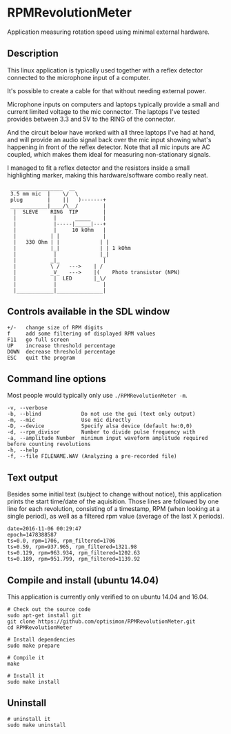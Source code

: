 # RPMRevolutionMeter

Application measuring rotation speed using minimal external hardware.


## Description

This linux application is typically used together with a reflex detector
connected to the microphone input of a computer.

It's possible to create a cable for that without needing external power.

Microphone inputs on computers and laptops typically 
provide a small and current limited voltage to the mic connector.
The laptops I've tested provides between 3.3 and 5V to the RING of the
connector.

And the circuit below have worked with all three laptops I've had at hand,
and will provide an audio signal back over the mic input showing what's
happening in front of the reflex detector. Note that all mic inputs are
AC coupled, which makes them ideal for measuring non-stationary signals.

I managed to fit a reflex detector and the resistors inside a small
highlighting marker, making this hardware/software combo really neat.


```
 _________________  __
 3.5 mm mic  |    \/  \
 plug        |    ||   )-------+
 ____________|____/\__/        |
  |  SLEVE    RING  TIP        |
  |            |      _____    |
  |            |-----|_____|---+
  |            |     10 kOhm   |
  |           | |              |
  |   330 Ohm | |             | |
  |           |_|             | | 1 kOhm
  |            |              |_|
  |           _|_              |
  |           \ /   --->    | /
  |           _V_   --->    |(    Photo transistor (NPN)
  |            |  LED       |_\/
  |            |               |
  |____________|_______________|
```

## Controls available in the SDL window

```
+/-   change size of RPM digits
f     add some filtering of displayed RPM values
F11   go full screen
UP    increase threshold percentage
DOWN  decrease threshold percentage
ESC   quit the program
```


## Command line options

Most people would typically only use `./RPMRevolutionMeter -m`.

```
-v, --verbose
-b, --blind             Do not use the gui (text only output)
-m, --mic               Use mic directly
-D, --device            Specify alsa device (default hw:0,0)
-d, --rpm_divisor       Number to divide pulse frequency with
-a, --amplitude Number  minimum input waveform amplitude required before counting revolutions
-h, --help
-f, --file FILENAME.WAV (Analyzing a pre-recorded file)
```

## Text output
Besides some initial text (subject to change without notice), this application
prints the start time/date of the aquisition.
Those lines are followed by one line for each revolution, consisting of a timestamp, RPM (when looking at a single period), as well as a filtered rpm value (average of the last X periods).

```
date=2016-11-06 00:29:47
epoch=1478388587
ts=0.0, rpm=1706, rpm_filtered=1706
ts=0.59, rpm=937.965, rpm_filtered=1321.98
ts=0.129, rpm=963.934, rpm_filtered=1202.63
ts=0.189, rpm=951.799, rpm_filtered=1139.92
```

## Compile and install (ubuntu 14.04)
This application is currently only verified to on ubuntu 14.04 and 16.04.

```
# Check out the source code
sudo apt-get install git
git clone https://github.com/optisimon/RPMRevolutionMeter.git
cd RPMRevolutionMeter

# Install dependencies
sudo make prepare

# Compile it
make

# Install it
sudo make install
```


## Uninstall

```
# uninstall it
sudo make uninstall
```
